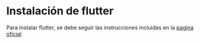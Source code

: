 # Instalación de flutter

Para instalar flutter, se debe seguir las instrucciones incluidas en la [pagina oficial](https://flutter.dev/docs/get-started/install/windows)

